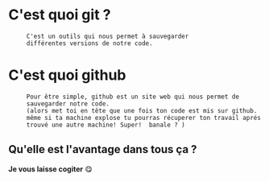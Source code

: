 # C'est quoi git ?

```text
     C'est un outils qui nous permet à sauvegarder 
     différentes versions de notre code. 
```

# C'est quoi github

```text
     Pour être simple, github est un site web qui nous permet de 
     sauvegarder notre code. 
     (alors met toi en tête que une fois ton code est mis sur github. 
     même si ta machine explose tu pourras récuperer ton travail aprés
     trouvé une autre machine! Super!  banale ? )
```


## Qu'elle est l'avantage dans tous ça ? 

**Je vous laisse cogiter**  😋 